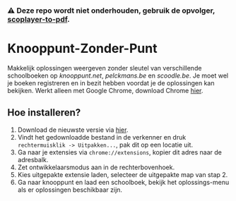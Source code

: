 ### :warning: Deze repo wordt niet onderhouden, gebruik de opvolger, [scoplayer-to-pdf](https://github.com/CodeStix/scoplayer-to-pdf).

# Knooppunt-Zonder-Punt

Makkelijk oplossingen weergeven zonder sleutel van verschillende schoolboeken op *knooppunt.net*, *pelckmans.be* en *scoodle.be*.
Je moet wel je boeken registreren en in bezit hebben voordat je de oplossingen kan bekijken.
Werkt alleen met Google Chrome, download Chrome [hier](https://www.google.com/chrome/).

## Hoe installeren?
1. Download de nieuwste versie via [hier](https://github.com/CodeStix/Knooppunt-Zonder-Punt/releases).
2. Vindt het gedownloadde bestand in de verkenner en druk `rechtermuisklik -> Uitpakken...`, pak dit op een locatie uit.
3. Ga naar je extensies via `chrome://extensions`, kopier dit adres naar de adresbalk.
4. Zet ontwikkelaarsmodus aan in de rechterbovenhoek.
5. Kies uitgepakte extensie laden, selecteer de uitgepakte map van stap 2.
6. Ga naar knooppunt en laad een schoolboek, bekijk het oplossings-menu als er oplossingen beschikbaar zijn.
